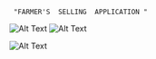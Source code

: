      "FARMER'S  SELLING  APPLICATION "
![Alt Text](https://github.com/Abhishekjha2011/FarmerApplication/blob/master/Screenshot%202024-11-18%20123655.png)
![Alt Text](https://github.com/Abhishekjha2011/FarmerApplication/blob/master/Screenshot%202024-11-18%20124623.png)

![Alt Text](https://github.com/Abhishekjha2011/FarmerApplication/blob/master/Screenshot%202024-11-18%20125031.png)


